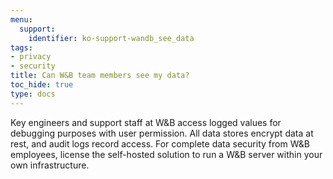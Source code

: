 ```yaml
---
menu:
  support:
    identifier: ko-support-wandb_see_data
tags:
- privacy
- security
title: Can W&B team members see my data?
toc_hide: true
type: docs
---
```


Key engineers and support staff at W&B access logged values for debugging purposes with user permission. All data stores encrypt data at rest, and audit logs record access. For complete data security from W&B employees, license the self-hosted solution to run a W&B server within your own infrastructure.